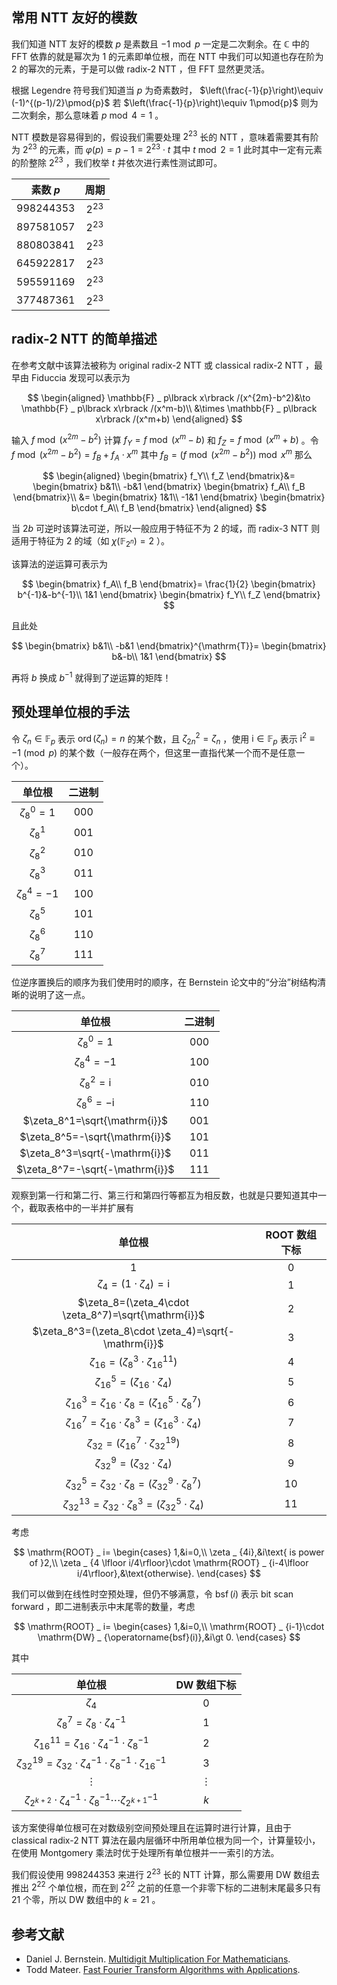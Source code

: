 ## 常用 NTT 友好的模数

我们知道 NTT 友好的模数 $p$ 是素数且 $-1\bmod{p}$ 一定是二次剩余。在 $\mathbb{C}$ 中的 FFT 依靠的就是幂次为 $1$ 的元素即单位根，而在 NTT 中我们可以知道也存在阶为 $2$ 的幂次的元素，于是可以做 radix-2 NTT ，但 FFT 显然更灵活。

根据 Legendre 符号我们知道当 $p$ 为奇素数时， $\left(\frac{-1}{p}\right)\equiv (-1)^{(p-1)/2}\pmod{p}$ 若 $\left(\frac{-1}{p}\right)\equiv 1\pmod{p}$ 则为二次剩余，那么意味着 $p\bmod 4=1$ 。

NTT 模数是容易得到的，假设我们需要处理 $2^{23}$ 长的 NTT ，意味着需要其有阶为 $2^{23}$ 的元素，而 $\varphi(p)=p-1=2^{23}\cdot t$ 其中 $t\bmod 2=1$ 此时其中一定有元素的阶整除 $2^{23}$ ，我们枚举 $t$ 并依次进行素性测试即可。

| 素数 $p$ | 周期 |
| :----: | :----: |
| $998244353$ | $2^{23}$ |
| $897581057$  | $2^{23}$ |
| $880803841$ | $2^{23}$ |
| $645922817$ | $2^{23}$ |
| $595591169$ | $2^{23}$ |
| $377487361$ | $2^{23}$ |

## radix-2 NTT 的简单描述

在参考文献中该算法被称为 original radix-2 NTT 或 classical radix-2 NTT ，最早由 Fiduccia 发现可以表示为

$$
\begin{aligned}
\mathbb{F} _ p\lbrack x\rbrack /(x^{2m}-b^2)&\to \mathbb{F} _ p\lbrack x\rbrack /(x^m-b)\\
&\times \mathbb{F} _ p\lbrack x\rbrack /(x^m+b)
\end{aligned}
$$

输入 $f\bmod (x^{2m}-b^2)$ 计算 $f_Y=f\bmod (x^m-b)$ 和 $f_Z=f\bmod (x^m+b)$ 。令 $f\bmod (x^{2m}-b^2)=f_B+f_A\cdot x^m$ 其中 $f_B=(f\bmod{(x^{2m}-b^2)})\bmod{x^m}$ 那么

$$
\begin{aligned}
\begin{bmatrix}
f_Y\\
f_Z
\end{bmatrix}&=
\begin{bmatrix}
b&1\\
-b&1
\end{bmatrix}
\begin{bmatrix}
f_A\\
f_B
\end{bmatrix}\\
&=
\begin{bmatrix}
1&1\\
-1&1
\end{bmatrix}
\begin{bmatrix}
b\cdot f_A\\
f_B
\end{bmatrix}
\end{aligned}
$$

当 $2b$ 可逆时该算法可逆，所以一般应用于特征不为 $2$ 的域，而 radix-3 NTT 则适用于特征为 $2$ 的域（如 $\chi (\mathbb{F} _ {2^n})=2$ ）。

该算法的逆运算可表示为

$$
\begin{bmatrix}
f_A\\
f_B
\end{bmatrix}=
\frac{1}{2}
\begin{bmatrix}
b^{-1}&-b^{-1}\\
1&1
\end{bmatrix}
\begin{bmatrix}
f_Y\\
f_Z
\end{bmatrix}
$$

且此处

$$
\begin{bmatrix}
b&1\\
-b&1
\end{bmatrix}^{\mathrm{T}}=
\begin{bmatrix}
b&-b\\
1&1
\end{bmatrix}
$$

再将 $b$ 换成 $b^{-1}$ 就得到了逆运算的矩阵！

## 预处理单位根的手法

令 $\zeta_n\in\mathbb{F} _ p$ 表示 $\operatorname{ord}(\zeta_n)=n$ 的某个数，且 $\zeta _ {2n}^2=\zeta_n$ ，使用 $\mathrm{i}\in\mathbb{F} _ p$ 表示 $\mathrm{i}^2\equiv -1\pmod{p}$ 的某个数（一般存在两个，但这里一直指代某一个而不是任意一个）。

| 单位根 | 二进制 |
| :-: | :-: |
| $\zeta_8^0=1$ | 000 |
| $\zeta_8^1$ | 001 |
| $\zeta_8^2$ | 010 |
| $\zeta_8^3$ | 011 |
| $\zeta_8^4=-1$ | 100 |
| $\zeta_8^5$ | 101 |
| $\zeta_8^6$ | 110 |
| $\zeta_8^7$ | 111 |

位逆序置换后的顺序为我们使用时的顺序，在 Bernstein 论文中的“分治”树结构清晰的说明了这一点。

| 单位根 | 二进制 |
| :-: | :-: |
| $\zeta_8^0=1$ | 000 |
| $\zeta_8^4=-1$ | 100 |
| $\zeta_8^2=\mathrm{i}$ | 010 |
| $\zeta_8^6=-\mathrm{i}$ | 110 |
| $\zeta_8^1=\sqrt{\mathrm{i}}$ | 001 |
| $\zeta_8^5=-\sqrt{\mathrm{i}}$ | 101 |
| $\zeta_8^3=\sqrt{-\mathrm{i}}$ | 011 |
| $\zeta_8^7=-\sqrt{-\mathrm{i}}$ | 111 |

观察到第一行和第二行、第三行和第四行等都互为相反数，也就是只要知道其中一个，截取表格中的一半并扩展有

| 单位根 | ROOT 数组下标 |
| :-: | :-: |
| $1$ | $0$ |
| $\zeta_4=(1\cdot \zeta_4)=\mathrm{i}$ | $1$ |
| $\zeta_8=(\zeta_4\cdot \zeta_8^7)=\sqrt{\mathrm{i}}$ | $2$ |
| $\zeta_8^3=(\zeta_8\cdot \zeta_4)=\sqrt{-\mathrm{i}}$ | $3$ |
| $\zeta _ {16}=(\zeta_8^3\cdot \zeta _ {16}^{11})$ | $4$ |
| $\zeta _ {16}^5=(\zeta _ {16}\cdot \zeta_4)$ | $5$ |
| $\zeta _ {16}^3=\zeta _ {16}\cdot\zeta_8=(\zeta _ {16}^5\cdot \zeta_8^7)$ | $6$ |
| $\zeta _ {16}^7=\zeta _ {16}\cdot\zeta_8^3=(\zeta _ {16}^3\cdot \zeta_4)$ | $7$ |
| $\zeta _ {32}=(\zeta _ {16}^7\cdot \zeta _ {32}^{19})$ | $8$ |
| $\zeta _ {32}^9=(\zeta _ {32}\cdot \zeta_4)$ | $9$ |
| $\zeta _ {32}^5=\zeta _ {32}\cdot \zeta_8=(\zeta _ {32}^9\cdot \zeta_8^7)$ | $10$ |
| $\zeta _ {32}^{13}=\zeta _ {32}\cdot \zeta_8^3=(\zeta _ {32}^5\cdot \zeta_4)$ | $11$ |

考虑

$$
\mathrm{ROOT} _ i=
\begin{cases}
1,&i=0,\\
\zeta _ {4i},&i\text{ is power of }2,\\
\zeta _ {4 \lfloor i/4\rfloor}\cdot \mathrm{ROOT} _ {i-4\lfloor i/4\rfloor},&\text{otherwise}.
\end{cases}
$$

我们可以做到在线性时空预处理，但仍不够满意，令 $\operatorname{bsf}(i)$ 表示 bit scan forward ，即二进制表示中末尾零的数量，考虑

$$
\mathrm{ROOT} _ i=
\begin{cases}
1,&i=0,\\
\mathrm{ROOT} _ {i-1}\cdot \mathrm{DW} _ {\operatorname{bsf}(i)},&i\gt 0.
\end{cases}
$$

其中

| 单位根 | DW 数组下标 |
| :-: | :-: |
| $\zeta_4$ | $0$ |
| $\zeta_8^7=\zeta_8\cdot \zeta_4^{-1}$ | $1$ |
| $\zeta _ {16}^{11}=\zeta _ {16}\cdot \zeta_4^{-1}\cdot \zeta_8^{-1}$ | $2$ |
| $\zeta _ {32}^{19}=\zeta _ {32}\cdot \zeta_4^{-1}\cdot \zeta_8^{-1}\cdot \zeta _ {16}^{-1}$ | $3$ |
| $\vdots$ | $\vdots$ |
| $\zeta _ {2^{k+2}}\cdot \zeta_4^{-1}\cdot \zeta_8^{-1}\cdots \zeta _ {2^{k+1}}^{-1}$ | $k$ |

该方案使得单位根可在对数级别空间预处理且在运算时进行计算，且由于 classical radix-2 NTT 算法在最内层循环中所用单位根为同一个，计算量较小，在使用 Montgomery 乘法时优于处理所有单位根并一一索引的方法。

我们假设使用 $998244353$ 来进行 $2^{23}$ 长的 NTT 计算，那么需要用 DW 数组去推出 $2^{22}$ 个单位根，而在到 $2^{22}$ 之前的任意一个非零下标的二进制末尾最多只有 $21$ 个零，所以 DW 数组中的 $k=21$ 。

## 参考文献

- Daniel J. Bernstein. [Multidigit Multiplication For Mathematicians](https://www.researchgate.net/publication/2370542_Multidigit_Multiplication_For_Mathematicians).
- Todd Mateer. [Fast Fourier Transform Algorithms with Applications](http://cr.yp.to/f2mult/mateer-thesis.pdf).